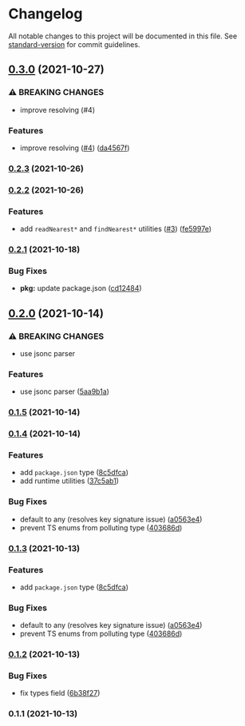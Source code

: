 # Changelog

All notable changes to this project will be documented in this file. See [standard-version](https://github.com/conventional-changelog/standard-version) for commit guidelines.

## [0.3.0](https://github.com/unjs/pkg-types/compare/v0.2.3...v0.3.0) (2021-10-27)


### ⚠ BREAKING CHANGES

* improve resolving (#4)

### Features

* improve resolving ([#4](https://github.com/unjs/pkg-types/issues/4)) ([da4567f](https://github.com/unjs/pkg-types/commit/da4567f9fac680e9ce0ad1e9428da721cf4f8b7f))

### [0.2.3](https://github.com/unjs/pkg-types/compare/v0.2.2...v0.2.3) (2021-10-26)

### [0.2.2](https://github.com/unjs/pkg-types/compare/v0.2.1...v0.2.2) (2021-10-26)


### Features

* add `readNearest*` and `findNearest*` utilities ([#3](https://github.com/unjs/pkg-types/issues/3)) ([fe5997e](https://github.com/unjs/pkg-types/commit/fe5997eac05c4d02697b99fa86fd60a0ff8e6040))

### [0.2.1](https://github.com/unjs/pkg-types/compare/v0.2.0...v0.2.1) (2021-10-18)


### Bug Fixes

* **pkg:** update package.json ([cd12484](https://github.com/unjs/pkg-types/commit/cd124848a2c41950aeec3db0bca772b43e51e629))

## [0.2.0](https://github.com/unjs/pkg-types/compare/v0.1.5...v0.2.0) (2021-10-14)


### ⚠ BREAKING CHANGES

* use jsonc parser

### Features

* use jsonc parser ([5aa9b1a](https://github.com/unjs/pkg-types/commit/5aa9b1a3e16e09898f197d1aecc6359b6454e825))

### [0.1.5](https://github.com/unjs/pkg-types/compare/v0.1.4...v0.1.5) (2021-10-14)

### [0.1.4](https://github.com/unjs/pkg-types/compare/v0.1.2...v0.1.4) (2021-10-14)


### Features

* add `package.json` type ([8c5dfca](https://github.com/unjs/pkg-types/commit/8c5dfca38ebd7372a45cb99cc748fe4415f6aec4))
* add runtime utilities ([37c5ab1](https://github.com/unjs/pkg-types/commit/37c5ab105e47cb74f271fa2480e478549fac2c49))


### Bug Fixes

* default to any (resolves key signature issue) ([a0563e4](https://github.com/unjs/pkg-types/commit/a0563e4fe9d19154add2255003dbd50cb27cefee))
* prevent TS enums from polluting type ([403686d](https://github.com/unjs/pkg-types/commit/403686d6cf4899228e7b5391591c99b3644b7b47))

### [0.1.3](https://github.com/unjs/pkg-types/compare/v0.1.2...v0.1.3) (2021-10-13)


### Features

* add `package.json` type ([8c5dfca](https://github.com/unjs/pkg-types/commit/8c5dfca38ebd7372a45cb99cc748fe4415f6aec4))


### Bug Fixes

* default to any (resolves key signature issue) ([a0563e4](https://github.com/unjs/pkg-types/commit/a0563e4fe9d19154add2255003dbd50cb27cefee))
* prevent TS enums from polluting type ([403686d](https://github.com/unjs/pkg-types/commit/403686d6cf4899228e7b5391591c99b3644b7b47))

### [0.1.2](https://github.com/unjs/pkg-types/compare/v0.1.1...v0.1.2) (2021-10-13)


### Bug Fixes

* fix types field ([6b38f27](https://github.com/unjs/pkg-types/commit/6b38f2721cfd621811f776430708462535bfc7aa))

### 0.1.1 (2021-10-13)
